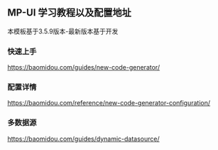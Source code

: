 ## MP-UI 学习教程以及配置地址

本模板基于3.5.9版本-最新版本基于开发

### 快速上手

https://baomidou.com/guides/new-code-generator/

### 配置详情

https://baomidou.com/reference/new-code-generator-configuration/

### 多数据源

https://baomidou.com/guides/dynamic-datasource/

